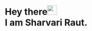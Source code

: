 # Hey there<img src="https://raw.githubusercontent.com/sharur7/sharur7/master/tenor.gif" width="30px"><br>I am Sharvari Raut.
